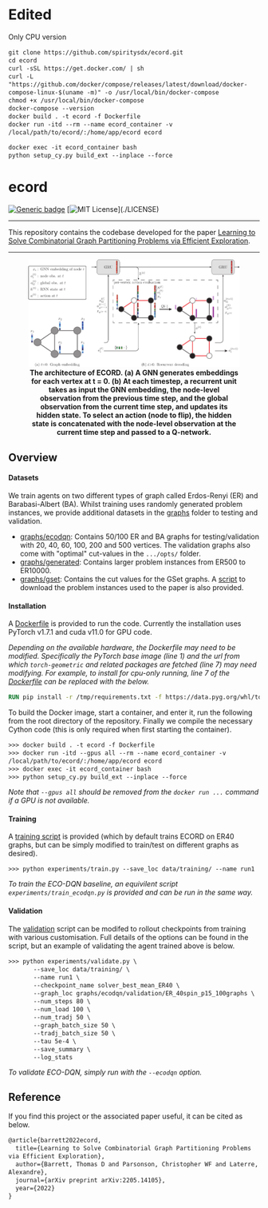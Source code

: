 # Edited

Only CPU version

```
git clone https://github.com/spiritysdx/ecord.git
cd ecord
curl -sSL https://get.docker.com/ | sh
curl -L "https://github.com/docker/compose/releases/latest/download/docker-compose-linux-$(uname -m)" -o /usr/local/bin/docker-compose
chmod +x /usr/local/bin/docker-compose
docker-compose --version
docker build . -t ecord -f Dockerfile
docker run -itd --rm --name ecord_container -v /local/path/to/ecord/:/home/app/ecord ecord
```

```
docker exec -it ecord_container bash
python setup_cy.py build_ext --inplace --force
```

# ecord

[![Generic badge](https://img.shields.io/badge/arXiv-2205.14105-<COLOR>.svg)](https://arxiv.org/abs/2205.14105)
[![MIT License](https://img.shields.io/apm/l/atomic-design-ui.svg?)](./LICENSE)

---

This repository contains the codebase developed for the paper [Learning to Solve Combinatorial Graph Partitioning Problems via Efficient Exploration](https://arxiv.org/abs/2205.14105).

---

<p align="center">
<figure>
<img src="imgs/ecord_architecture.png" style="width:250">
<figcaption align = "center"><b>The architecture of ECORD. (a) A GNN generates embeddings for each vertex at t = 0. (b) At each timestep, a recurrent unit takes as input the GNN embedding, the node-level observation from the previous time step, and the global observation from the current time step, and updates its hidden state. To select an action (node to flip), the hidden state is concatenated with the node-level observation at the current time step and passed to a Q-network.</b></figcaption>
</figure>
</p>
       
## Overview

#### Datasets


We train agents on two different types of graph called Erdos-Renyi (ER) and Barabasi-Albert (BA).  Whilst training uses randomly generated problem instances, we provide additional datasets in the [graphs](graphs) folder to testing and validation.

- [graphs/ecodqn](graphs/ecodqn): Contains 50/100 ER and BA graphs for testing/validation with  20, 40, 60, 100, 200 and 500 vertices.  The validation graphs also come with "optimal" cut-values in the ```.../opts/``` folder.
- [graphs/generated](graphs/generated): Contains larger problem instances from ER500 to ER10000.
- [graphs/gset](graphs/gset):  Contains the cut values for the GSet graphs.  A [script](graphs/download_gset.sh) to download the problem instances used to the paper is also provided.

#### Installation

A [Dockerfile](Dockerfile) is provided to run the code.  Currently the installation uses PyTorch v1.7.1 and cuda v11.0 for GPU code.

*Depending on the available hardware, the Dockerfile may need to be modified.  Specifically the PyTorch base image (line 1) and the url from which ```torch-geometric``` and related packages are fetched (line 7) may need modifying.  For example, to install for cpu-only running, line 7 of the [Dockerfile](Dockerfile) can be replaced with the below.*
```dockerfile
RUN pip install -r /tmp/requirements.txt -f https://data.pyg.org/whl/torch-1.7.1+cpu.html
```

To build the Docker image, start a container, and enter it, run the following from the root directory of the repository.  Finally we compile the necessary Cython code (this is only required when first starting the container). 
```commandline
>>> docker build . -t ecord -f Dockerfile
>>> docker run -itd --gpus all --rm --name ecord_container -v /local/path/to/ecord/:/home/app/ecord ecord
>>> docker exec -it ecord_container bash
>>> python setup_cy.py build_ext --inplace --force
```
*Note that ```--gpus all``` should be removed from the ```docker run ...``` command if a GPU is not available.*

#### Training

A [training script](experiments/train.py) is provided (which by default trains ECORD on ER40 graphs, but can be simply modified to train/test on different graphs as desired).

```commandline
>>> python experiments/train.py --save_loc data/training/ --name run1
```

*To train the ECO-DQN baseline, an equivilent script ```experiments/train_ecodqn.py``` is provided and can be run in the same way.*

#### Validation

The [validation](experiments/validate.py) script can be modifed to rollout checkpoints from training with various customisation.  Full details of the options can be found in the script, but an example of validating the agent trained above is below.

```commandline
>>> python experiments/validate.py \
       --save_loc data/training/ \
       --name run1 \
       --checkpoint_name solver_best_mean_ER40 \
       --graph_loc graphs/ecodqn/validation/ER_40spin_p15_100graphs \
       --num_steps 80 \
       --num_load 100 \
       --num_tradj 50 \
       --graph_batch_size 50 \
       --tradj_batch_size 50 \
       --tau 5e-4 \
       --save_summary \
       --log_stats
```

*To validate ECO-DQN, simply run with the ```--ecodqn``` option.*

## Reference

If you find this project or the associated paper useful, it can be cited as below.

    @article{barrett2022ecord,
      title={Learning to Solve Combinatorial Graph Partitioning Problems via Efficient Exploration},
      author={Barrett, Thomas D and Parsonson, Christopher WF and Laterre, Alexandre},
      journal={arXiv preprint arXiv:2205.14105},
      year={2022}
    }
